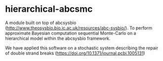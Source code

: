 # hierarchical-abcsmc

A module built on top of abcsysbio (http://www.theosysbio.bio.ic.ac.uk/resources/abc-sysbio/). To perform approximate Bayesian computation sequential Monte-Carlo on a hierarchical model within the abcsysbio framework.

We have applied this software on a stochastic system describing the repair of double strand breaks (https://doi.org/10.1371/journal.pcbi.1005131) 


